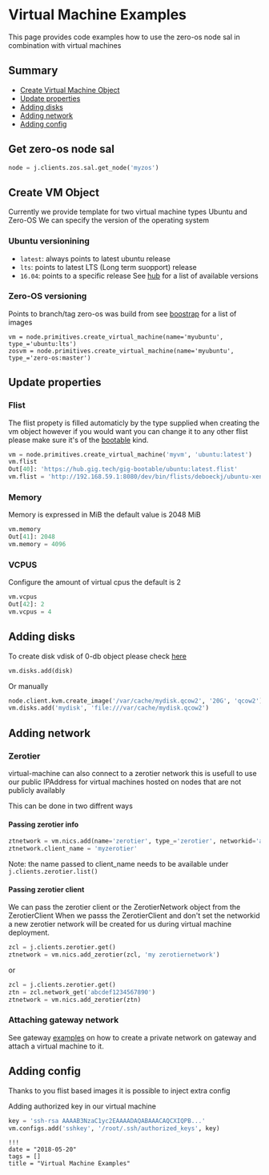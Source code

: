 # Virtual Machine Examples


This page provides code examples how to use the zero-os node sal in combination with virtual machines


## Summary
- [Create Virtual Machine Object](#create-vm-object)
- [Update properties](#update-properties)
- [Adding disks](#adding-disks)
- [Adding network](#adding-network)
- [Adding config](#adding-config)

## Get zero-os node sal
```python
node = j.clients.zos.sal.get_node('myzos')
```

## Create VM Object

Currently we provide template for two virtual machine types Ubuntu and Zero-OS
We can specify the version of the operating system
### Ubuntu versionining
- `latest`: always points to latest ubuntu release
- `lts`: points to latest LTS (Long term suopport) release
- `16.04`: points to a specific release
See [hub](https://hub.gig.tech/gig-bootable) for a list of available versions
### Zero-OS versioning
Points to branch/tag zero-os was build from see [boostrap](https://bootstrap.grid.tf/images) for a list of images
```
vm = node.primitives.create_virtual_machine(name='myubuntu', type_='ubuntu:lts')
zosvm = node.primitives.create_virtual_machine(name='myubuntu', type_='zero-os:master')
```

## Update properties

### Flist

The flist propety is filled automaticly by the type supplied when creating the vm object however if you would want you can change it to any other flist please make sure it's of the [bootable](https://github.com/zero-os/0-core/blob/master/docs/vms/vmfromflist.md) kind.
```python
vm = node.primitives.create_virtual_machine('myvm', 'ubuntu:latest')
vm.flist
Out[40]: 'https://hub.gig.tech/gig-bootable/ubuntu:latest.flist'
vm.flist = 'http://192.168.59.1:8080/dev/bin/flists/deboeckj/ubuntu-xenial.flist'
```

### Memory

Memory is expressed in MiB the default value is 2048 MiB
```python
vm.memory
Out[41]: 2048
vm.memory = 4096
```

### VCPUS

Configure the amount of virtual cpus the default is 2

```python
vm.vcpus
Out[42]: 2
vm.vcpus = 4
```

## Adding disks

To create disk vdisk of 0-db object please check [here](0-db-examples.md#vdisk-create)

```python
vm.disks.add(disk)
```

Or manually
```python
node.client.kvm.create_image('/var/cache/mydisk.qcow2', '20G', 'qcow2')
vm.disks.add('mydisk', 'file:///var/cache/mydisk.qcow2')
```

## Adding network

### Zerotier
virtual-machine can also connect to a zerotier network this is usefull to use our public IPAddress for virtual machines hosted on nodes that are not publicly availably

This can be done in two diffrent ways

#### Passing zerotier info
```python
ztnetwork = vm.nics.add(name='zerotier', type_='zerotier', networkid='abcdef1234567890')
ztnetwork.client_name = 'myzerotier'
```
Note: the name passed to client_name needs to be available under `j.clients.zerotier.list()`

#### Passing zerotier client
We can pass the zerotier client or the ZerotierNetwork object from the ZerotierClient
When we passs the ZerotierClient and don't set the networkid a new zerotier network will be created for us during virtual machine deployment.
```python
zcl = j.clients.zerotier.get() 
ztnetwork = vm.nics.add_zerotier(zcl, 'my zerotiernetwork')
```

or

```python
zcl = j.clients.zerotier.get() 
ztn = zcl.network_get('abcdef1234567890')
ztnetwork = vm.nics.add_zerotier(ztn)
```

### Attaching gateway network

See gateway [examples](0-gateway-examples.md#adding-a-virtual-machine-host) on how to create a private network on gateway and attach a virtual machine to it.

## Adding config

Thanks to you flist based images it is possible to inject extra config 

Adding authorized key in our virtual machine
```python
key = 'ssh-rsa AAAAB3NzaC1yc2EAAAADAQABAAACAQCXIQPB...'
vm.configs.add('sshkey', '/root/.ssh/authorized_keys', key)
```

```
!!!
date = "2018-05-20"
tags = []
title = "Virtual Machine Examples"
```

